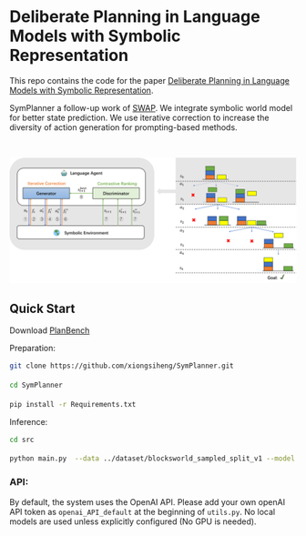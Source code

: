 # Deliberate Planning in Language Models with Symbolic Representation

This repo contains the code for the paper [Deliberate Planning in Language Models with Symbolic Representation](https://arxiv.org/pdf/2505.01479).

SymPlanner a follow-up work of [SWAP](https://github.com/xiongsiheng/SWAP). We integrate symbolic world model for better state prediction. We use iterative correction to increase the diversity of action generation for prompting-based methods.


<br>
<p align="center">
  <img src='misc/Framework.png' width=950>
</p>

## Quick Start

Download [PlanBench](https://github.com/karthikv792/LLMs-Planning)

Preparation:
```sh
git clone https://github.com/xiongsiheng/SymPlanner.git

cd SymPlanner

pip install -r Requirements.txt
```


Inference:
```sh
cd src

python main.py  --data ../dataset/blocksworld_sampled_split_v1 --model gpt-4.1 --output_dir ../results/test_blocksworld_gpt_4.1_sym --max_steps 32 --num_rollouts 32  --num_generations 3 --group_size 3 --beam_width 3 --cmp_per_opt 1 --enable_symbolic --iterative_correction --contrastive_ranking --visualize --batch_process

```

### API:
By default, the system uses the OpenAI API. Please add your own openAI API token as `openai_API_default` at the beginning of `utils.py`. No local models are used unless explicitly configured (No GPU is needed).
